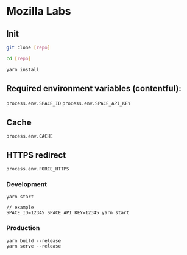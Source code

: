 # Mozilla Labs


## Init
```bash
git clone [repo]

cd [repo]

yarn install
```
## Required environment variables (contentful):
`process.env.SPACE_ID`
`process.env.SPACE_API_KEY`

## Cache
`process.env.CACHE`

## HTTPS redirect
`process.env.FORCE_HTTPS`


### Development
```
yarn start

// example
SPACE_ID=12345 SPACE_API_KEY=12345 yarn start
```


### Production
```
yarn build --release
yarn serve --release
```


